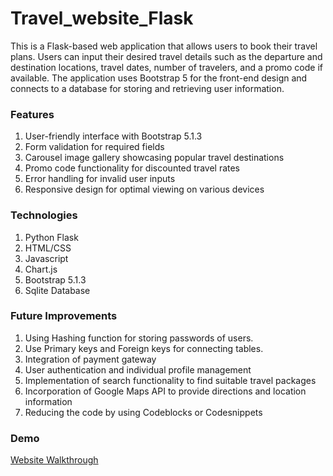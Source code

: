 # Travel_website_Flask
<p>This is a Flask-based web application that allows users to book their travel plans.
Users can input their desired travel details such as the departure and destination locations, travel dates, number of travelers, and a promo code if available. 
The application uses Bootstrap 5 for the front-end design and connects to a database for storing and retrieving user information.</p>


### Features
<ol>
    <li>User-friendly interface with Bootstrap 5.1.3</li>
    <li>Form validation for required fields</li>
    <li>Carousel image gallery showcasing popular travel destinations</li>
    <li>Promo code functionality for discounted travel rates</li>
    <li>Error handling for invalid user inputs</li>
    <li>Responsive design for optimal viewing on various devices</li>
</ol>

### Technologies
<ol>
    <li>Python Flask</li>
    <li>HTML/CSS</li>
    <li>Javascript</li>
    <li>Chart.js</li>
    <li>Bootstrap 5.1.3</li>
    <li>Sqlite Database</li>
</ol>

### Future Improvements
<ol>
    <li>Using Hashing function for storing passwords of users.</li>
    <li>Use Primary keys and Foreign keys for connecting tables.</li>
    <li>Integration of payment gateway</li>
    <li>User authentication and individual profile management</li>
    <li>Implementation of search functionality to find suitable travel packages</li>
    <li>Incorporation of Google Maps API to provide directions and location information</li>
    <li>Reducing the code by using Codeblocks or Codesnippets</li>
</ol>

### Demo

[Website Walkthrough](https://private-user-images.githubusercontent.com/125072859/469852281-aa64eeb3-549b-4650-92fb-c1cf3683f890.gif?jwt=eyJhbGciOiJIUzI1NiIsInR5cCI6IkpXVCJ9.eyJpc3MiOiJnaXRodWIuY29tIiwiYXVkIjoicmF3LmdpdGh1YnVzZXJjb250ZW50LmNvbSIsImtleSI6ImtleTUiLCJleHAiOjE3NTMyODYwNjksIm5iZiI6MTc1MzI4NTc2OSwicGF0aCI6Ii8xMjUwNzI4NTkvNDY5ODUyMjgxLWFhNjRlZWIzLTU0OWItNDY1MC05MmZiLWMxY2YzNjgzZjg5MC5naWY_WC1BbXotQWxnb3JpdGhtPUFXUzQtSE1BQy1TSEEyNTYmWC1BbXotQ3JlZGVudGlhbD1BS0lBVkNPRFlMU0E1M1BRSzRaQSUyRjIwMjUwNzIzJTJGdXMtZWFzdC0xJTJGczMlMkZhd3M0X3JlcXVlc3QmWC1BbXotRGF0ZT0yMDI1MDcyM1QxNTQ5MjlaJlgtQW16LUV4cGlyZXM9MzAwJlgtQW16LVNpZ25hdHVyZT1lM2ZlZTJiZGY5OWUxMjI2ZjRhYjA5OTU1MGRmMmY1MzVkMGJmMDg5NjdkYmUwOWMwMzQwZWIwNGI1NWZmZTM5JlgtQW16LVNpZ25lZEhlYWRlcnM9aG9zdCJ9.EQU7PClbj6shDiVnvm3YtVkDIGjlrIf1ydRjF1S_oik)


